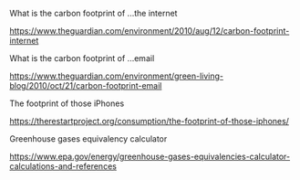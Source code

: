 What is the carbon footprint of ...the internet

https://www.theguardian.com/environment/2010/aug/12/carbon-footprint-internet

What is the carbon footprint of ...email

https://www.theguardian.com/environment/green-living-blog/2010/oct/21/carbon-footprint-email

The footprint of those iPhones

https://therestartproject.org/consumption/the-footprint-of-those-iphones/

Greenhouse gases equivalency calculator

https://www.epa.gov/energy/greenhouse-gases-equivalencies-calculator-calculations-and-references
